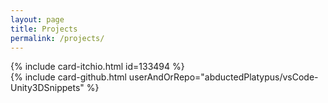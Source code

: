 ```yaml
---
layout: page
title: Projects
permalink: /projects/
---
```


{% include card-itchio.html id=133494 %}  
{% include card-github.html userAndOrRepo="abductedPlatypus/vsCode-Unity3DSnippets" %}  
